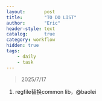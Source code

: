 ```yaml
---
layout:       post
title:        "TO DO LIST"
author:       "Eric"
header-style: text
catalog:      true
category: workflow
hidden: true
tags:
    - daily
    - task
---
```


> 2025/7/17
1. regfile替换common lib，@baolei